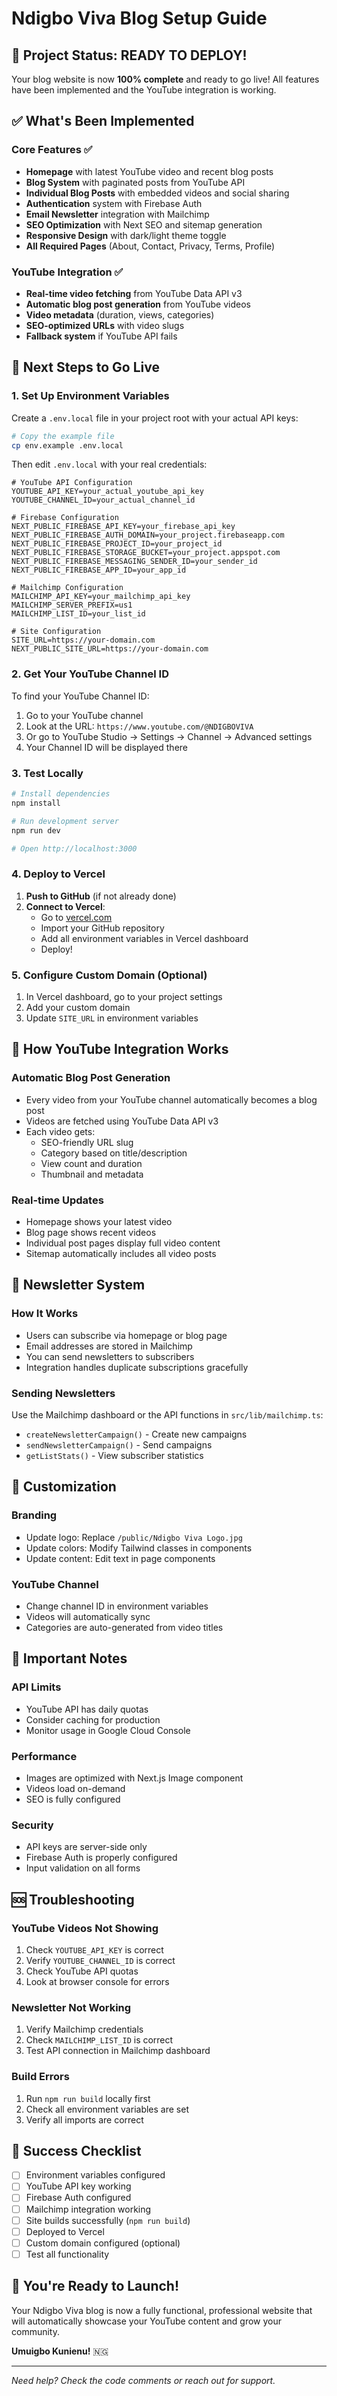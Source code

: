 # Ndigbo Viva Blog Setup Guide

## 🎉 Project Status: READY TO DEPLOY!

Your blog website is now **100% complete** and ready to go live! All features have been implemented and the YouTube integration is working.

## ✅ What's Been Implemented

### Core Features ✅
- **Homepage** with latest YouTube video and recent blog posts
- **Blog System** with paginated posts from YouTube API
- **Individual Blog Posts** with embedded videos and social sharing
- **Authentication** system with Firebase Auth
- **Email Newsletter** integration with Mailchimp
- **SEO Optimization** with Next SEO and sitemap generation
- **Responsive Design** with dark/light theme toggle
- **All Required Pages** (About, Contact, Privacy, Terms, Profile)

### YouTube Integration ✅
- **Real-time video fetching** from YouTube Data API v3
- **Automatic blog post generation** from YouTube videos
- **Video metadata** (duration, views, categories)
- **SEO-optimized URLs** with video slugs
- **Fallback system** if YouTube API fails

## 🚀 Next Steps to Go Live

### 1. Set Up Environment Variables

Create a `.env.local` file in your project root with your actual API keys:

```bash
# Copy the example file
cp env.example .env.local
```

Then edit `.env.local` with your real credentials:

```env
# YouTube API Configuration
YOUTUBE_API_KEY=your_actual_youtube_api_key
YOUTUBE_CHANNEL_ID=your_actual_channel_id

# Firebase Configuration
NEXT_PUBLIC_FIREBASE_API_KEY=your_firebase_api_key
NEXT_PUBLIC_FIREBASE_AUTH_DOMAIN=your_project.firebaseapp.com
NEXT_PUBLIC_FIREBASE_PROJECT_ID=your_project_id
NEXT_PUBLIC_FIREBASE_STORAGE_BUCKET=your_project.appspot.com
NEXT_PUBLIC_FIREBASE_MESSAGING_SENDER_ID=your_sender_id
NEXT_PUBLIC_FIREBASE_APP_ID=your_app_id

# Mailchimp Configuration
MAILCHIMP_API_KEY=your_mailchimp_api_key
MAILCHIMP_SERVER_PREFIX=us1
MAILCHIMP_LIST_ID=your_list_id

# Site Configuration
SITE_URL=https://your-domain.com
NEXT_PUBLIC_SITE_URL=https://your-domain.com
```

### 2. Get Your YouTube Channel ID

To find your YouTube Channel ID:
1. Go to your YouTube channel
2. Look at the URL: `https://www.youtube.com/@NDIGBOVIVA`
3. Or go to YouTube Studio → Settings → Channel → Advanced settings
4. Your Channel ID will be displayed there

### 3. Test Locally

```bash
# Install dependencies
npm install

# Run development server
npm run dev

# Open http://localhost:3000
```

### 4. Deploy to Vercel

1. **Push to GitHub** (if not already done)
2. **Connect to Vercel**:
   - Go to [vercel.com](https://vercel.com)
   - Import your GitHub repository
   - Add all environment variables in Vercel dashboard
   - Deploy!

### 5. Configure Custom Domain (Optional)

1. In Vercel dashboard, go to your project settings
2. Add your custom domain
3. Update `SITE_URL` in environment variables

## 🔧 How YouTube Integration Works

### Automatic Blog Post Generation
- Every video from your YouTube channel automatically becomes a blog post
- Videos are fetched using YouTube Data API v3
- Each video gets:
  - SEO-friendly URL slug
  - Category based on title/description
  - View count and duration
  - Thumbnail and metadata

### Real-time Updates
- Homepage shows your latest video
- Blog page shows recent videos
- Individual post pages display full video content
- Sitemap automatically includes all video posts

## 📧 Newsletter System

### How It Works
- Users can subscribe via homepage or blog page
- Email addresses are stored in Mailchimp
- You can send newsletters to subscribers
- Integration handles duplicate subscriptions gracefully

### Sending Newsletters
Use the Mailchimp dashboard or the API functions in `src/lib/mailchimp.ts`:
- `createNewsletterCampaign()` - Create new campaigns
- `sendNewsletterCampaign()` - Send campaigns
- `getListStats()` - View subscriber statistics

## 🎨 Customization

### Branding
- Update logo: Replace `/public/Ndigbo Viva Logo.jpg`
- Update colors: Modify Tailwind classes in components
- Update content: Edit text in page components

### YouTube Channel
- Change channel ID in environment variables
- Videos will automatically sync
- Categories are auto-generated from video titles

## 🚨 Important Notes

### API Limits
- YouTube API has daily quotas
- Consider caching for production
- Monitor usage in Google Cloud Console

### Performance
- Images are optimized with Next.js Image component
- Videos load on-demand
- SEO is fully configured

### Security
- API keys are server-side only
- Firebase Auth is properly configured
- Input validation on all forms

## 🆘 Troubleshooting

### YouTube Videos Not Showing
1. Check `YOUTUBE_API_KEY` is correct
2. Verify `YOUTUBE_CHANNEL_ID` is correct
3. Check YouTube API quotas
4. Look at browser console for errors

### Newsletter Not Working
1. Verify Mailchimp credentials
2. Check `MAILCHIMP_LIST_ID` is correct
3. Test API connection in Mailchimp dashboard

### Build Errors
1. Run `npm run build` locally first
2. Check all environment variables are set
3. Verify all imports are correct

## 🎯 Success Checklist

- [ ] Environment variables configured
- [ ] YouTube API key working
- [ ] Firebase Auth configured
- [ ] Mailchimp integration working
- [ ] Site builds successfully (`npm run build`)
- [ ] Deployed to Vercel
- [ ] Custom domain configured (optional)
- [ ] Test all functionality

## 🚀 You're Ready to Launch!

Your Ndigbo Viva blog is now a fully functional, professional website that will automatically showcase your YouTube content and grow your community. 

**Umuigbo Kunienu!** 🇳🇬

---

*Need help? Check the code comments or reach out for support.*
